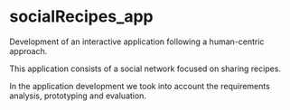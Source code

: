 # socialRecipes_app

Development of an interactive application following a human-centric approach.

This application consists of a social network focused on sharing recipes.

In the application development we took into account the requirements analysis, prototyping and evaluation.

